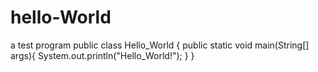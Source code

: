 # hello-World
a test program
public class Hello_World {
  public static void main(String[] args){
    System.out.println("Hello_World!");
    }
}
